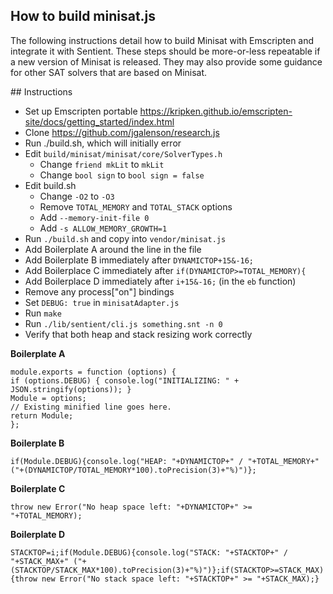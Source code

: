 ## How to build minisat.js

The following instructions detail how to build Minisat with Emscripten and
integrate it with Sentient. These steps should be more-or-less repeatable if a
new version of Minisat is released. They may also provide some guidance for
other SAT solvers that are based on Minisat.

## Instructions

- Set up Emscripten portable https://kripken.github.io/emscripten-site/docs/getting_started/index.html
- Clone https://github.com/jgalenson/research.js
- Run ./build.sh, which will initially error
- Edit `build/minisat/minisat/core/SolverTypes.h`
  - Change `friend mkLit` to `mkLit`
  - Change `bool sign` to `bool sign = false`
- Edit build.sh
  - Change `-O2` to `-O3`
  - Remove `TOTAL_MEMORY` and `TOTAL_STACK` options
  - Add `--memory-init-file 0`
  - Add `-s ALLOW_MEMORY_GROWTH=1`
- Run `./build.sh` and copy into `vendor/minisat.js`
- Add Boilerplate A around the line in the file
- Add Boilerplate B immediately after `DYNAMICTOP+15&-16;`
- Add Boilerplace C immediately after `if(DYNAMICTOP>=TOTAL_MEMORY){`
- Add Boilerplace D immediately after `i+15&-16;` (in the `eb` function)
- Remove any process["on"] bindings
- Set `DEBUG: true` in `minisatAdapter.js`
- Run `make`
- Run `./lib/sentient/cli.js something.snt -n 0`
- Verify that both heap and stack resizing work correctly

**Boilerplate A**

```
module.exports = function (options) {
if (options.DEBUG) { console.log("INITIALIZING: " + JSON.stringify(options)); }
Module = options;
// Existing minified line goes here.
return Module;
};
```

**Boilerplate B**

```
if(Module.DEBUG){console.log("HEAP: "+DYNAMICTOP+" / "+TOTAL_MEMORY+" ("+(DYNAMICTOP/TOTAL_MEMORY*100).toPrecision(3)+"%)")};
```

**Boilerplate C**

```
throw new Error("No heap space left: "+DYNAMICTOP+" >= "+TOTAL_MEMORY);
```

**Boilerplate D**

```
STACKTOP=i;if(Module.DEBUG){console.log("STACK: "+STACKTOP+" / "+STACK_MAX+" ("+(STACKTOP/STACK_MAX*100).toPrecision(3)+"%)")};if(STACKTOP>=STACK_MAX){throw new Error("No stack space left: "+STACKTOP+" >= "+STACK_MAX);}
```
